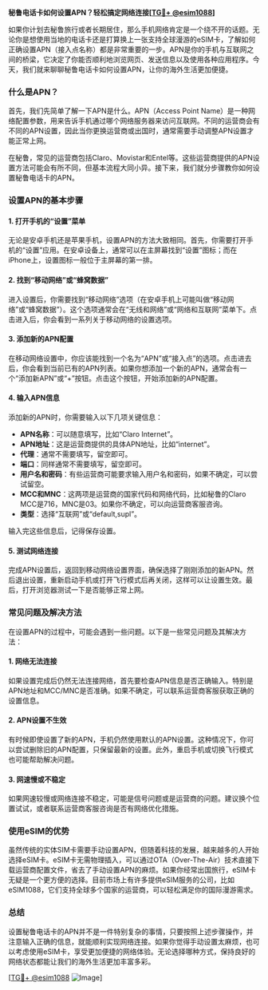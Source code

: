 **秘鲁电话卡如何设置APN？轻松搞定网络连接[[TG💪+ @esim1088](https://t.me/s/esim1088)]**

如果你计划去秘鲁旅行或者长期居住，那么手机网络肯定是一个绕不开的话题。无论你是想使用当地的电话卡还是打算换上一张支持全球漫游的eSIM卡，了解如何正确设置APN（接入点名称）都是非常重要的一步。APN是你的手机与互联网之间的桥梁，它决定了你能否顺利地浏览网页、发送信息以及使用各种应用程序。今天，我们就来聊聊秘鲁电话卡如何设置APN，让你的海外生活更加便捷。

### 什么是APN？

首先，我们先简单了解一下APN是什么。APN（Access Point Name）是一种网络配置参数，用来告诉手机通过哪个网络服务器来访问互联网。不同的运营商会有不同的APN设置，因此当你更换运营商或出国时，通常需要手动调整APN设置才能正常上网。

在秘鲁，常见的运营商包括Claro、Movistar和Entel等。这些运营商提供的APN设置方法可能会有所不同，但基本流程大同小异。接下来，我们就分步骤教你如何设置秘鲁电话卡的APN。

### 设置APN的基本步骤

#### 1. 打开手机的“设置”菜单

无论是安卓手机还是苹果手机，设置APN的方法大致相同。首先，你需要打开手机的“设置”应用。在安卓设备上，通常可以在主屏幕找到“设置”图标；而在iPhone上，设置图标一般位于主屏幕的第一排。

#### 2. 找到“移动网络”或“蜂窝数据”

进入设置后，你需要找到“移动网络”选项（在安卓手机上可能叫做“移动网络”或“蜂窝数据”）。这个选项通常会在“无线和网络”或“网络和互联网”菜单下。点击进入后，你会看到一系列关于移动网络的设置选项。

#### 3. 添加新的APN配置

在移动网络设置中，你应该能找到一个名为“APN”或“接入点”的选项。点击进去后，你会看到当前已有的APN列表。如果你想添加一个新的APN，通常会有一个“添加新APN”或“+”按钮。点击这个按钮，开始添加新的APN配置。

#### 4. 输入APN信息

添加新的APN时，你需要输入以下几项关键信息：

- **APN名称**：可以随意填写，比如“Claro Internet”。
- **APN地址**：这是运营商提供的具体APN地址，比如“internet”。
- **代理**：通常不需要填写，留空即可。
- **端口**：同样通常不需要填写，留空即可。
- **用户名和密码**：有些运营商可能要求输入用户名和密码，如果不确定，可以尝试留空。
- **MCC和MNC**：这两项是运营商的国家代码和网络代码，比如秘鲁的Claro MCC是716，MNC是03。如果你不确定，可以向运营商客服咨询。
- **类型**：选择“互联网”或“default,supl”。

输入完这些信息后，记得保存设置。

#### 5. 测试网络连接

完成APN设置后，返回到移动网络设置界面，确保选择了刚刚添加的新APN。然后退出设置，重新启动手机或打开飞行模式后再关闭，这样可以让设置生效。最后，打开浏览器测试一下是否能够正常上网。

### 常见问题及解决方法

在设置APN的过程中，可能会遇到一些问题。以下是一些常见问题及其解决方法：

#### 1. 网络无法连接

如果设置完成后仍然无法连接网络，首先要检查APN信息是否正确输入。特别是APN地址和MCC/MNC是否准确。如果不确定，可以联系运营商客服获取正确的设置信息。

#### 2. APN设置不生效

有时候即使设置了新的APN，手机仍然使用默认的APN设置。这种情况下，你可以尝试删除旧的APN配置，只保留最新的设置。此外，重启手机或切换飞行模式也可能帮助解决问题。

#### 3. 网速慢或不稳定

如果网速较慢或网络连接不稳定，可能是信号问题或是运营商的问题。建议换个位置试试，或者联系运营商客服咨询是否有网络优化措施。

### 使用eSIM的优势

虽然传统的实体SIM卡需要手动设置APN，但随着科技的发展，越来越多的人开始选择eSIM卡。eSIM卡无需物理插入，可以通过OTA（Over-The-Air）技术直接下载运营商配置文件，省去了手动设置APN的麻烦。如果你经常出国旅行，eSIM卡无疑是一个更方便的选择。目前市场上有许多提供eSIM服务的公司，比如eSIM1088，它们支持全球多个国家的运营商，可以轻松满足你的国际漫游需求。

### 总结

设置秘鲁电话卡的APN并不是一件特别复杂的事情，只要按照上述步骤操作，并注意输入正确的信息，就能顺利实现网络连接。如果你觉得手动设置太麻烦，也可以考虑使用eSIM卡，享受更加便捷的网络体验。无论选择哪种方式，保持良好的网络状态都能让我们的海外生活更加丰富多彩。

[[TG💪+ @esim1088](https://t.me/s/esim1088) ![Image](https://i.postimg.cc/4NQfJmqS/Snipaste-2025-05-13-00-14-12.png)]